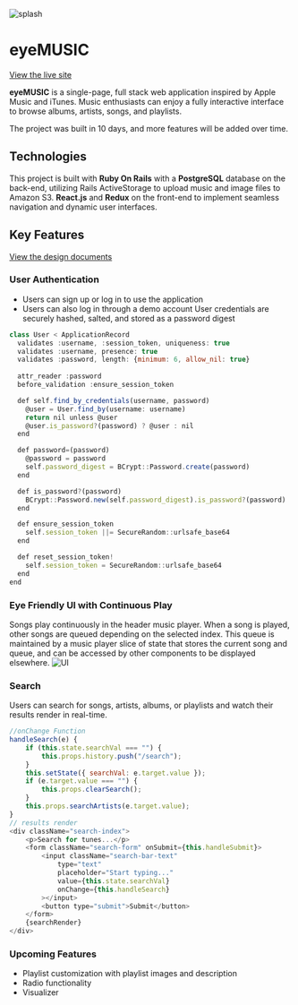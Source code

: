![splash]
# eyeMUSIC

[View the live site](https://eyemusic.herokuapp.com/ "eyeMUSIC")

**eyeMUSIC** is a single-page, full stack web application inspired by Apple Music and iTunes. Music enthusiasts can enjoy a fully interactive interface to browse albums, artists, songs, and playlists.

The project was built in 10 days, and more features will be added over time.

## Technologies

This project is built with **Ruby On Rails** with a **PostgreSQL** database on the back-end, utilizing Rails ActiveStorage to upload music and image files to Amazon S3. **React.js** and **Redux** on the front-end to implement seamless navigation and dynamic user interfaces.

## Key Features

[View the design documents](https://github.com/kmoonwright/eyeMusic_fullstack/wiki "eyeMUSIC Wiki")


### User Authentication
* Users can sign up or log in to use the application
* Users can also log in through a demo account
User credentials are securely hashed, salted, and stored as a password digest

```javascript
class User < ApplicationRecord
  validates :username, :session_token, uniqueness: true
  validates :username, presence: true
  validates :password, length: {minimum: 6, allow_nil: true}
  
  attr_reader :password
  before_validation :ensure_session_token

  def self.find_by_credentials(username, password)
    @user = User.find_by(username: username)
    return nil unless @user
    @user.is_password?(password) ? @user : nil
  end

  def password=(password)
    @password = password
    self.password_digest = BCrypt::Password.create(password)
  end

  def is_password?(password)
    BCrypt::Password.new(self.password_digest).is_password?(password)
  end

  def ensure_session_token
    self.session_token ||= SecureRandom::urlsafe_base64
  end

  def reset_session_token!
    self.session_token = SecureRandom::urlsafe_base64
  end
end
```

### Eye Friendly UI with Continuous Play
Songs play continuously in the header music player. When a song is played, other songs are queued depending on the selected index. This queue is maintained by a music player slice of state that stores the current song and queue, and can be accessed by other components to be displayed elsewhere.
![UI]

### Search
Users can search for songs, artists, albums, or playlists and watch their results render in real-time.
```javascript
//onChange Function
handleSearch(e) {
    if (this.state.searchVal === "") {
        this.props.history.push("/search");
    }
    this.setState({ searchVal: e.target.value });
    if (e.target.value === "") {
        this.props.clearSearch();
    }
    this.props.searchArtists(e.target.value);
}
// results render
<div className="search-index">
    <p>Search for tunes...</p>
    <form className="search-form" onSubmit={this.handleSubmit}>
        <input className="search-bar-text"
            type="text"
            placeholder="Start typing..."
            value={this.state.searchVal}
            onChange={this.handleSearch}
        ></input>
        <button type="submit">Submit</button>
    </form>
    {searchRender}
</div>
```

### Upcoming Features
* Playlist customization with playlist images and description
* Radio functionality
* Visualizer

[logo]: https://github.com/kmoonwright/eyeMusic_fullstack/blob/master/app/assets/images/icon-eyemusic-logo.png "eyeMUSIC Logo"
[splash]: https://publicchum.s3-us-west-1.amazonaws.com/eyeMusic-splash.png "eyeMUSIC Splash"
[ui]: https://publicchum.s3-us-west-1.amazonaws.com/eyeMusic-ui.png "eyeMUSIC UI"

